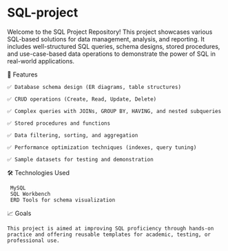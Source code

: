 # SQL-project
Welcome to the SQL Project Repository! This project showcases various SQL-based solutions for data management, analysis, and reporting. It includes well-structured SQL queries, schema designs, stored procedures, and use-case-based data operations to demonstrate the power of SQL in real-world applications.

📌 Features

    ✅ Database schema design (ER diagrams, table structures)

    ✅ CRUD operations (Create, Read, Update, Delete)

    ✅ Complex queries with JOINs, GROUP BY, HAVING, and nested subqueries

    ✅ Stored procedures and functions

    ✅ Data filtering, sorting, and aggregation

    ✅ Performance optimization techniques (indexes, query tuning)

    ✅ Sample datasets for testing and demonstration

🛠️ Technologies Used

     MySQL 
     SQL Workbench 
     ERD Tools for schema visualization

📈 Goals

    This project is aimed at improving SQL proficiency through hands-on practice and offering reusable templates for academic, testing, or professional use.
